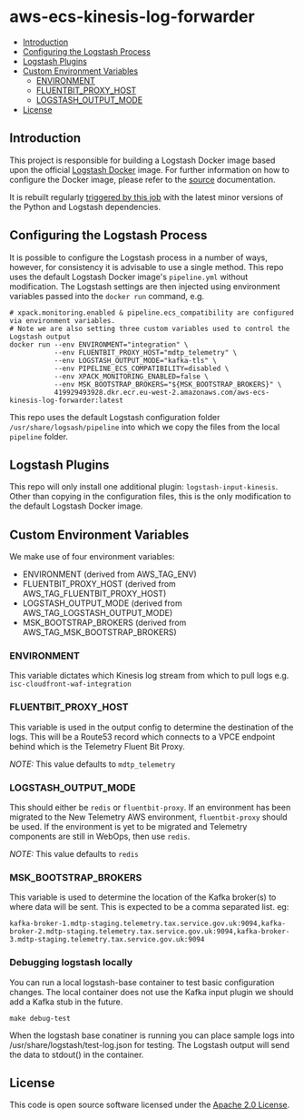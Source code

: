 # aws-ecs-kinesis-log-forwarder

<!-- toc -->

- [Introduction](#introduction)
- [Configuring the Logstash Process](#configuring-the-logstash-process)
- [Logstash Plugins](#logstash-plugins)
- [Custom Environment Variables](#custom-environment-variables)
  * [ENVIRONMENT](#environment)
  * [FLUENTBIT_PROXY_HOST](#fluentbit_proxy_host)
  * [LOGSTASH_OUTPUT_MODE](#logstash_output_mode)
- [License](#license)

<!-- tocstop -->

## Introduction

This project is responsible for building a Logstash Docker image based upon the official
[Logstash Docker](https://hub.docker.com/_/logstash) image. For further information on how to configure the
Docker image, please refer to the [source](https://www.elastic.co/guide/en/logstash/current/docker-config.html)
documentation.

It is rebuilt regularly [triggered by this job](https://jenkins.tools.management.tax.service.gov.uk/job/docker/job/multibranch-triggers/job/rebuild-cron/) 
with the latest minor versions of the Python and Logstash dependencies.

## Configuring the Logstash Process

It is possible to configure the Logstash process in a number of ways, however, for consistency it is advisable to use a
single method. This repo uses the default Logstash Docker image's `pipeline.yml` without modification. The Logstash
settings are then injected using environment variables passed into the `docker run` command, e.g.

```shell
# xpack.monitoring.enabled & pipeline.ecs_compatibility are configured via environment variables.
# Note we are also setting three custom variables used to control the Logstash output
docker run --env ENVIRONMENT="integration" \
           --env FLUENTBIT_PROXY_HOST="mdtp_telemetry" \
           --env LOGSTASH_OUTPUT_MODE="kafka-tls" \
           --env PIPELINE_ECS_COMPATIBILITY=disabled \
           --env XPACK_MONITORING_ENABLED=false \
           --env MSK_BOOTSTRAP_BROKERS="${MSK_BOOTSTRAP_BROKERS}" \
           419929493928.dkr.ecr.eu-west-2.amazonaws.com/aws-ecs-kinesis-log-forwarder:latest
```

This repo uses the default Logstash configuration folder `/usr/share/logsash/pipeline` into which we copy the files
from the local `pipeline` folder.

## Logstash Plugins

This repo will only install one additional plugin: `logstash-input-kinesis`. Other than copying in the configuration
files, this is the only modification to the default Logstash Docker image.

## Custom Environment Variables

We make use of four environment variables:
* ENVIRONMENT (derived from AWS_TAG_ENV)
* FLUENTBIT_PROXY_HOST (derived from AWS_TAG_FLUENTBIT_PROXY_HOST)
* LOGSTASH_OUTPUT_MODE (derived from AWS_TAG_LOGSTASH_OUTPUT_MODE)
* MSK_BOOTSTRAP_BROKERS (derived from AWS_TAG_MSK_BOOTSTRAP_BROKERS)

### ENVIRONMENT
This variable dictates which Kinesis log stream from which to pull logs e.g. `isc-cloudfront-waf-integration`

### FLUENTBIT_PROXY_HOST
This variable is used in the output config to determine the destination of the logs. This will be a Route53 record which
connects to a VPCE endpoint behind which is the Telemetry Fluent Bit Proxy.

*NOTE:* This value defaults to `mdtp_telemetry`

### LOGSTASH_OUTPUT_MODE
This should either be `redis` or `fluentbit-proxy`. If an environment has been migrated to the New Telemetry AWS
environment, `fluentbit-proxy` should be used. If the environment is yet to be migrated and Telemetry components are
still in WebOps, then use `redis`.

*NOTE:* This value defaults to `redis`

### MSK_BOOTSTRAP_BROKERS
This variable is used to determine the location of the Kafka broker(s) to where data will be sent.
This is expected to be a comma separated list. eg:

```
kafka-broker-1.mdtp-staging.telemetry.tax.service.gov.uk:9094,kafka-broker-2.mdtp-staging.telemetry.tax.service.gov.uk:9094,kafka-broker-3.mdtp-staging.telemetry.tax.service.gov.uk:9094
```
### Debugging logstash locally
You can run a local logstash-base container to test basic configuration changes.
The local container does not use the Kafka input plugin we should add a Kafka stub in the future.

```
make debug-test
```

When the logstash base conatiner is running you can place sample logs into /usr/share/logstash/test-log.json for testing.
The Logstash output will send the data to stdout() in the container.




## License

This code is open source software licensed under the [Apache 2.0 License]("http://www.apache.org/licenses/LICENSE-2.0.html").
